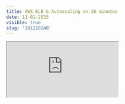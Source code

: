 ```yaml
---
title: AWS ELB & Autoscaling en 26 minutos
date: 11-01-2025
visible: true
slug: '181220248'
---
```

<iframe src="https://www.youtube.com/embed/OTC6mltjmJE" allowfullscreen></iframe>

